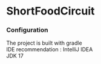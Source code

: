 # ShortFoodCircuit

### Configuration

The project is built with gradle<br>
IDE recommendation : IntelliJ IDEA<br>
JDK 17<br>
